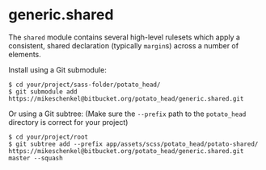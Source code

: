 # generic.shared

The `shared` module contains several high-level rulesets which apply a
consistent, shared declaration (typically `margin`s) across a number of
elements.

Install using a Git submodule:

    $ cd your/project/sass-folder/potato_head/
    $ git submodule add https://mikeschenkel@bitbucket.org/potato_head/generic.shared.git

Or using a Git subtree: (Make sure the `--prefix` path to the `potato_head`
directory is correct for your project)

    $ cd your/project/root
    $ git subtree add --prefix app/assets/scss/potato_head/potato-shared/ https://mikeschenkel@bitbucket.org/potato_head/generic.shared.git master --squash
